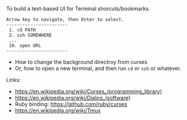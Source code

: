 To build a text-based UI for Terminal shorcuts/bookmarks.
```
Arrow key to navigate, then Enter to select.
-----------------------
 1. cd PATH
 2. ssh SOMEWHERE
 ...
 10. open URL
-----------------------
```
- How to change the background directroy from curses
- Or, how to open a new terminal, and then run `cd` or `ssh` or whatever.

Links:
- https://en.wikipedia.org/wiki/Curses_(programming_library)
- https://en.wikipedia.org/wiki/Dialog_(software)
- Ruby binding: https://github.com/ruby/curses
- https://en.wikipedia.org/wiki/Tmux
